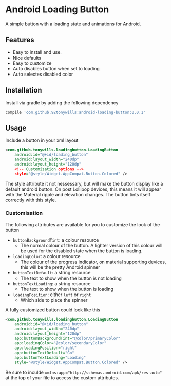 # Android Loading Button
A simple button with a loading state and animations for Android.

## Features
- Easy to install and use.
- Nice defaults
- Easy to customize
- Auto disables button when set to loading
- Auto selectes disabled color

## Installation
Install via gradle by adding the following dependency
```gradle
compile 'com.github.92tonywills:android-loading-button:0.0.1'
```

## Usage
Include a button in your xml layout
```xml
<com.github.tonywills.loadingbutton.LoadingButton
    android:id="@+id/loading_button"
    android:layout_width="240dp"
    android:layout_height="120dp"
    <!-- Customization options -->
    style="@style/Widget.AppCompat.Button.Colored" />
```

The style attribute it not nessessary, but will make the button display like a default android button. 
On post Lollipop devices, this means it will appear with the Material ripple and elevation changes.
The button tints itself correctly with this style.

### Customisation
The following attributes are available for you to customize the look of the button

- `buttonBackgroundTint`: a colour resource
    - The normal colour of the button. A lighter version of this colour will be used for the disabled state when the button is loading.
- `loadingColor`: a colour resource
    - The colour of the progress indicator, on material supporting devices, this will be the pretty Android spinner
- `buttonTextDefault`: a string resource
    - The text to show when the button is not loading
- `buttonTextLoading`: a string resource
    - The text to show when the button is loading
- `loadingPosition`: either `left` or `right`
    - Which side to place the spinner

A fully customized button could look like this
```xml
<com.github.tonywills.loadingbutton.LoadingButton
    android:id="@+id/loading_button"
    android:layout_width="240dp"
    android:layout_height="120dp"
    app:buttonBackgroundTint="@color/primaryColor"
    app:loadingColor="@color/secondaryColor"
    app:loadingPosition="right"
    app:buttonTextDefault="Go"
    app:buttonTextLoading="Loading"
    style="@style/Widget.AppCompat.Button.Colored" />
```
Be sure to inculde `xmlns:app="http://schemas.android.com/apk/res-auto"` at the top of your file to access the custom attributes.
